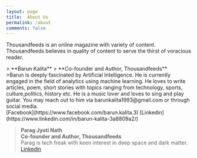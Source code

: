 ```yaml
---
layout: page
title:  About Us
permalink: /about
comments: false
---
```


<div class="row justify-content-between">
<div class="col-md-8 pr-5">

<p>Thousandfeeds is an online magazine with variety of content. Thousandfeeds believes in quality of content to serve the thirst of voracious reader.</p>



<p>
> **Barun Kalita** 
> **Co-founder and Author, Thousandfeeds** </br>
>Barun is  deeply fascinated by Artificial Intelligence. He is currently engaged in the field of analytics using machine learning. He loves to write articles, poem, short stories with topics ranging from technology, sports, culture,politics, history etc. He is a music lover and loves to sing and play guitar.  You may reach out to him via barunkalita1993@gmail.com or through social media.</br>
[Facebook](https://www.facebook.com/barun.kalita.3)  
[Linkedin](https://www.linkedin.com/in/barun-kalita-3a8809a2/) </p>


>**Parag Jyoti Nath**</br>
>**Co-founder and Author, Thousandfeeds**</br>
Parag is tech freak with keen interest in deep space and dark matter.</br>
[Linkedin](https://www.linkedin.com/in/paragjyoti/)







</div>
</div>
